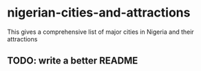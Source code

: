 # nigerian-cities-and-attractions
This gives a comprehensive list of major cities in Nigeria and their attractions
## TODO: write a better README